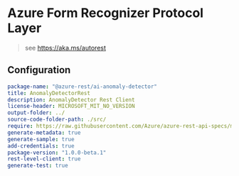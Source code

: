 # Azure Form Recognizer Protocol Layer

> see https://aka.ms/autorest

## Configuration

```yaml
package-name: "@azure-rest/ai-anomaly-detector"
title: AnomalyDetectorRest
description: AnomalyDetector Rest Client
license-header: MICROSOFT_MIT_NO_VERSION
output-folder: ../
source-code-folder-path: ./src/
require: https://raw.githubusercontent.com/Azure/azure-rest-api-specs/main/specification/cognitiveservices/data-plane/AnomalyDetector/readme.md
generate-metadata: true
generate-sample: true
add-credentials: true
package-version: "1.0.0-beta.1"
rest-level-client: true
generate-test: true
```
